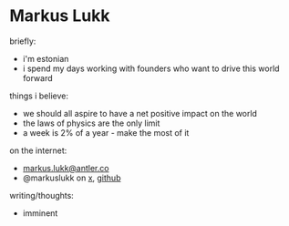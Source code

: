 # Markus Lukk

briefly:
* i'm estonian
* i spend my days working with founders who want to drive this world forward

things i believe:
* we should all aspire to have a net positive impact on the world
* the laws of physics are the only limit
* a week is 2% of a year - make the most of it

on the internet:
* [markus.lukk@antler.co](mailto:markus.lukk@antler.co)
* @markuslukk on [x](https://x.com/markuslukk), [github](https://github.com/markuslukk)

writing/thoughts:
* imminent
